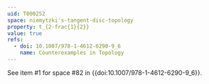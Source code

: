 ```yaml
---
uid: T000252
space: niemytzki's-tangent-disc-topology
property: t_{2-frac{1}{2}}
value: true
refs:
  - doi: 10.1007/978-1-4612-6290-9_6
    name: Counterexamples in Topology
---
```

See item #1 for space #82 in {{doi:10.1007/978-1-4612-6290-9_6}}.
